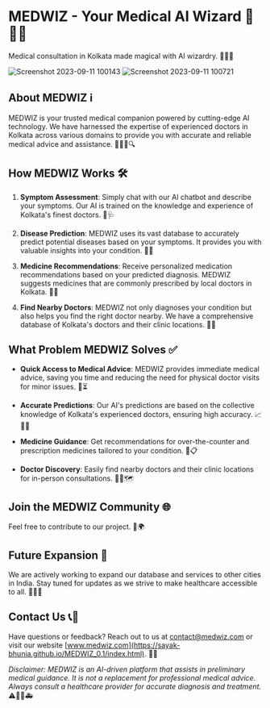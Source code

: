 # MEDWIZ - Your Medical AI Wizard 🌟🏥💬

Medical consultation in Kolkata made magical with AI wizardry. 🧙‍♂️✨

![Screenshot 2023-09-11 100143](https://github.com/Sayak-Bhunia/MEDWIZ_0.1/assets/110457746/3fde1d8d-e2d7-4b6a-af21-1a7de9270ee0)
![Screenshot 2023-09-11 100721](https://github.com/Sayak-Bhunia/MEDWIZ_0.1/assets/110457746/2ac079b6-257d-48c2-9d58-8ade5f542244)

## About MEDWIZ ℹ️


MEDWIZ is your trusted medical companion powered by cutting-edge AI technology. We have harnessed the expertise of experienced doctors in Kolkata across various domains to provide you with accurate and reliable medical advice and assistance. 🤖👩‍⚕️🔍

## How MEDWIZ Works 🛠️

1. **Symptom Assessment**: Simply chat with our AI chatbot and describe your symptoms. Our AI is trained on the knowledge and experience of Kolkata's finest doctors. 💬🩺

2. **Disease Prediction**: MEDWIZ uses its vast database to accurately predict potential diseases based on your symptoms. It provides you with valuable insights into your condition. 🧠💡

3. **Medicine Recommendations**: Receive personalized medication recommendations based on your predicted diagnosis. MEDWIZ suggests medicines that are commonly prescribed by local doctors in Kolkata. 💊💡

4. **Find Nearby Doctors**: MEDWIZ not only diagnoses your condition but also helps you find the right doctor nearby. We have a comprehensive database of Kolkata's doctors and their clinic locations. 🏥📍

## What Problem MEDWIZ Solves ✅

- **Quick Access to Medical Advice**: MEDWIZ provides immediate medical advice, saving you time and reducing the need for physical doctor visits for minor issues. 🚀⏳

- **Accurate Predictions**: Our AI's predictions are based on the collective knowledge of Kolkata's experienced doctors, ensuring high accuracy. 📈👨‍⚕️

- **Medicine Guidance**: Get recommendations for over-the-counter and prescription medicines tailored to your condition. 💊📋

- **Doctor Discovery**: Easily find nearby doctors and their clinic locations for in-person consultations. 👩‍⚕️🗺️

## Join the MEDWIZ Community 🌐

Feel free to contribute to our project. 🤝🌍

## Future Expansion 🚀

We are actively working to expand our database and services to other cities in India. Stay tuned for updates as we strive to make healthcare accessible to all. 🌆🇮🇳

## Contact Us 📞📧

Have questions or feedback? Reach out to us at [contact@medwiz.com](mailto:sbhunia2903@gmail.com) or visit our website [www.medwiz.com](https://sayak-bhunia.github.io/MEDWIZ_0.1/index.html). 📩🌐

*Disclaimer: MEDWIZ is an AI-driven platform that assists in preliminary medical guidance. It is not a replacement for professional medical advice. Always consult a healthcare provider for accurate diagnosis and treatment.* ⚠️👨‍⚕️🚑

